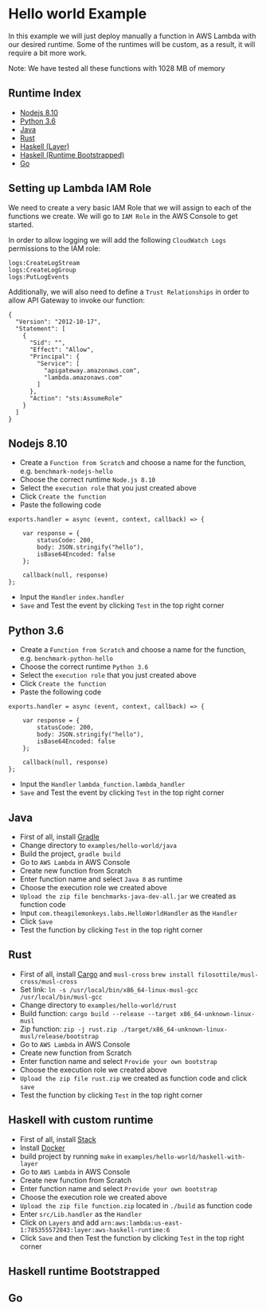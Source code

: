 # Hello world Example
In this example we will just deploy manually a function in AWS Lambda with our desired runtime. Some of the runtimes will be custom, as a result, it will require a bit more work.

Note: We have tested all these functions with 1028 MB of memory

## Runtime Index
- [Nodejs 8.10](#nodejs-810)
- [Python 3.6](#python-36)
- [Java](#java)
- [Rust](#rust)
- [Haskell (Layer)](#Haskell-with-custom-runtime)
- [Haskell (Runtime Bootstrapped)]()
- [Go](#go)

## Setting up Lambda IAM Role

We need to create a very basic IAM Role that we will assign to each of the functions we create. We will go to `IAM Role` in the AWS Console to get started.

In order to allow logging we will add the following `CloudWatch Logs` permissions to the IAM role:
```
logs:CreateLogStream
logs:CreateLogGroup
logs:PutLogEvents
```

Additionally, we will also need to define a `Trust Relationships` in order to allow API Gateway to invoke our function:
```
{
  "Version": "2012-10-17",
  "Statement": [
    {
      "Sid": "",
      "Effect": "Allow",
      "Principal": {
        "Service": [
          "apigateway.amazonaws.com",
          "lambda.amazonaws.com"
        ]
      },
      "Action": "sts:AssumeRole"
    }
  ]
}
```

## Nodejs 8.10
- Create a `Function from Scratch` and choose a name for the function, e.g. `benchmark-nodejs-hello`
- Choose the correct runtime `Node.js 8.10`
- Select the `execution role` that you just created above
- Click `Create the function`
- Paste the following code
```
exports.handler = async (event, context, callback) => {

    var response = {
        statusCode: 200,
        body: JSON.stringify("hello"),
        isBase64Encoded: false
    };
    
    callback(null, response)
};

```
- Input the `Handler`
`index.handler`
- `Save` and Test the event by clicking `Test` in the top right corner

## Python 3.6
- Create a `Function from Scratch` and choose a name for the function, e.g. `benchmark-python-hello`
- Choose the correct runtime `Python 3.6`
- Select the `execution role` that you just created above
- Click `Create the function`
- Paste the following code

```
exports.handler = async (event, context, callback) => {

    var response = {
        statusCode: 200,
        body: JSON.stringify("hello"),
        isBase64Encoded: false
    };
    
    callback(null, response)
};
```

- Input the `Handler`
`lambda_function.lambda_handler`
- `Save` and Test the event by clicking `Test` in the top right corner

## Java
- First of all, install [Gradle](https://gradle.org/install/)
- Change directory to `examples/hello-world/java`
- Build the project, `gradle build`
- Go to `AWS Lambda` in AWS Console
- Create new function from Scratch
- Enter function name and select `Java 8` as runtime
- Choose the execution role we created above
- `Upload the zip file benchmarks-java-dev-all.jar` we created as function code
- Input `com.theagilemonkeys.labs.HelloWorldHandler` as the `Handler`
- Click `Save`
- Test the function by clicking `Test` in the top right corner

## Rust
- First of all, install [Cargo](https://doc.rust-lang.org/cargo/getting-started/installation.html) and `musl-cross` `brew install filosottile/musl-cross/musl-cross`
- Set link: `ln -s /usr/local/bin/x86_64-linux-musl-gcc /usr/local/bin/musl-gcc`
- Change directory to `examples/hello-world/rust`
- Build function: `cargo build --release --target x86_64-unknown-linux-musl`
- Zip function: `zip -j rust.zip ./target/x86_64-unknown-linux-musl/release/bootstrap`
- Go to `AWS Lambda` in AWS Console
- Create new function from Scratch
- Enter function name and select `Provide your own bootstrap`
- Choose the execution role we created above
- `Upload the zip file rust.zip` we created as function code and click `save`
- Test the function by clicking `Test` in the top right corner

## Haskell with custom runtime
- First of all, install [Stack](https://docs.haskellstack.org/en/stable/README/)
- Install [Docker](https://docs.docker.com/docker-for-mac/install/)
- build project by running `make` in `examples/hello-world/haskell-with-layer`
- Go to `AWS Lambda` in AWS Console
- Create new function from Scratch
- Enter function name and select `Provide your own bootstrap`
- Choose the execution role we created above
- `Upload the zip file function.zip` located in `./build` as function code
- Enter `src/Lib.handler` as the `Handler`
- Click on `Layers` and add `arn:aws:lambda:us-east-1:785355572843:layer:aws-haskell-runtime:6`
- Click `Save` and then Test the function by clicking `Test` in the top right corner

## Haskell runtime Bootstrapped

## Go